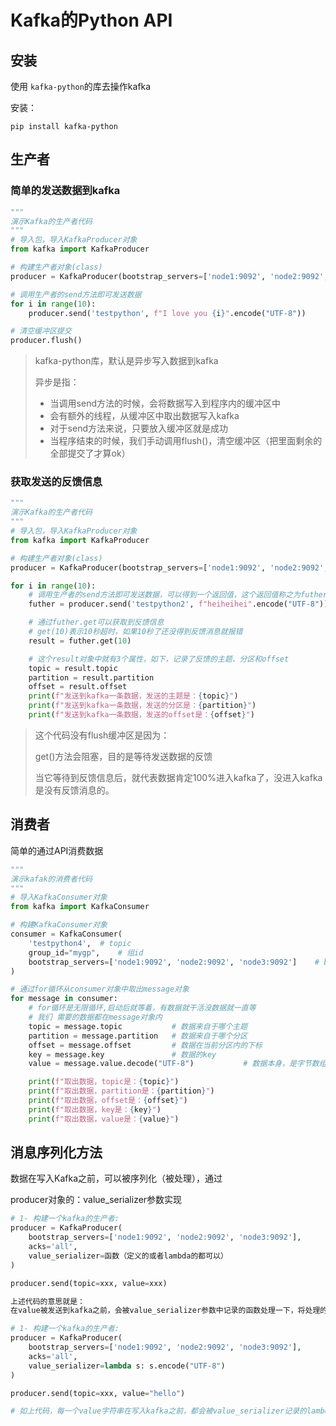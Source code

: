 # Kafka的Python API

## 安装

使用 `kafka-python`的库去操作kafka

安装：

```shell
pip install kafka-python
```





## 生产者

### 简单的发送数据到kafka

```python
"""
演示Kafka的生产者代码
"""
# 导入包，导入KafkaProducer对象
from kafka import KafkaProducer

# 构建生产者对象(class)
producer = KafkaProducer(bootstrap_servers=['node1:9092', 'node2:9092', 'node3:9092'])

# 调用生产者的send方法即可发送数据
for i in range(10):
    producer.send('testpython', f"I love you {i}".encode("UTF-8"))

# 清空缓冲区提交
producer.flush()

```



> kafka-python库，默认是异步写入数据到kafka
>
> 异步是指：
>
> - 当调用send方法的时候，会将数据写入到程序内的缓冲区中
> - 会有额外的线程，从缓冲区中取出数据写入kafka
> - 对于send方法来说，只要放入缓冲区就是成功
> - 当程序结束的时候，我们手动调用flush()，清空缓冲区（把里面剩余的全部提交了才算ok）

### 获取发送的反馈信息

```python
"""
演示Kafka的生产者代码
"""
# 导入包，导入KafkaProducer对象
from kafka import KafkaProducer

# 构建生产者对象(class)
producer = KafkaProducer(bootstrap_servers=['node1:9092', 'node2:9092', 'node3:9092'])

for i in range(10):
    # 调用生产者的send方法即可发送数据，可以得到一个返回值，这个返回值称之为futher
    futher = producer.send('testpython2', f"heiheihei".encode("UTF-8"))

    # 通过futher.get可以获取到反馈信息
    # get(10)表示10秒超时，如果10秒了还没得到反馈消息就报错
    result = futher.get(10)

    # 这个result对象中就有3个属性，如下，记录了反馈的主题、分区和offset
    topic = result.topic
    partition = result.partition
    offset = result.offset
    print(f"发送到kafka一条数据，发送的主题是：{topic}")
    print(f"发送到kafka一条数据，发送的分区是：{partition}")
    print(f"发送到kafka一条数据，发送的offset是：{offset}")

```

> 这个代码没有flush缓冲区是因为：
>
> get()方法会阻塞，目的是等待发送数据的反馈
>
> 当它等待到反馈信息后，就代表数据肯定100%进入kafka了，没进入kafka 是没有反馈消息的。





## 消费者

简单的通过API消费数据

```python
"""
演示kafak的消费者代码
"""
# 导入KafkaConsumer对象
from kafka import KafkaConsumer

# 构建KafkaConsumer对象
consumer = KafkaConsumer(
    'testpython4',  # topic
    group_id="mygp",    # 组id
    bootstrap_servers=['node1:9092', 'node2:9092', 'node3:9092']    # broker地址
)

# 通过for循环从consumer对象中取出message对象
for message in consumer:
    # for循环是无限循环,启动后就等着，有数据就干活没数据就一直等
    # 我们 需要的数据都在message对象内
    topic = message.topic           # 数据来自于哪个主题
    partition = message.partition   # 数据来自于哪个分区
    offset = message.offset         # 数据在当前分区内的下标
    key = message.key               # 数据的key
    value = message.value.decode("UTF-8")           # 数据本身，是字节数组需要反转回字符串

    print(f"取出数据，topic是：{topic}")
    print(f"取出数据，partition是：{partition}")
    print(f"取出数据，offset是：{offset}")
    print(f"取出数据，key是：{key}")
    print(f"取出数据，value是：{value}")

```





## 消息序列化方法

数据在写入Kafka之前，可以被序列化（被处理），通过

producer对象的：value_serializer参数实现



```python
# 1- 构建一个kafka的生产者:
producer = KafkaProducer(
    bootstrap_servers=['node1:9092', 'node2:9092', 'node3:9092'],
    acks='all',
    value_serializer=函数（定义的或者lambda的都可以）
)

producer.send(topic=xxx, value=xxx)

上述代码的意思就是：
在value被发送到kafka之前，会被value_serializer参数中记录的函数处理一下，将处理的结果发送给kafka
```



```python
# 1- 构建一个kafka的生产者:
producer = KafkaProducer(
    bootstrap_servers=['node1:9092', 'node2:9092', 'node3:9092'],
    acks='all',
    value_serializer=lambda s: s.encode("UTF-8")
)

producer.send(topic=xxx, value="hello")

# 如上代码，每一个value字符串在写入kafka之前，都会被value_serializer记录的lambda匿名函数，处理成字节数组后发送到kafka
```
